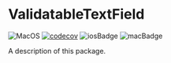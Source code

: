 # ValidatableTextField

![MacOS](https://github.com/m-housh/ValidatableTextField/workflows/MacOS/badge.svg)
[![codecov](https://codecov.io/gh/m-housh/ValidatableTextField/branch/master/graph/badge.svg)](https://codecov.io/gh/m-housh/ValidatableTextField)
![iosBadge](https://img.shields.io/badge/iOS-%3E%3D%2013-green)
![macBadge](https://img.shields.io/badge/macOS-%3E%3D%2010.15-blue)

A description of this package.
